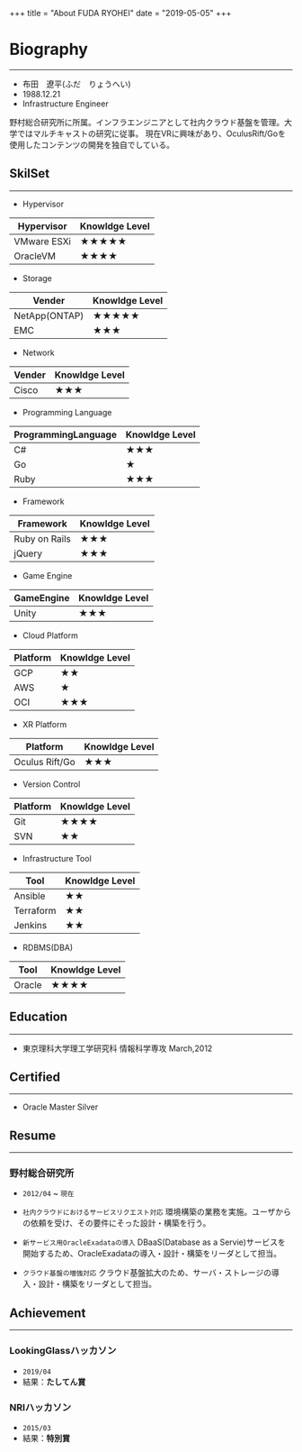 +++
title = "About FUDA RYOHEI"
date = "2019-05-05"
+++

# Biography
---
- 布田　遼平(ふだ　りょうへい)
- 1988.12.21
- Infrastructure Engineer

野村総合研究所に所属。インフラエンジニアとして社内クラウド基盤を管理。大学ではマルチキャストの研究に従事。
現在VRに興味があり、OculusRift/Goを使用したコンテンツの開発を独自でしている。

## SkilSet
---
- Hypervisor

| Hypervisor | Knowldge Level |
|---|---|
| VMware ESXi |★★★★★|
| OracleVM | ★★★★ |

- Storage

| Vender | Knowldge Level |
|---|---|
| NetApp(ONTAP) |★★★★★|
| EMC | ★★★ |

- Network

| Vender | Knowldge Level |
|---|---|
| Cisco |★★★|

- Programming Language

| ProgrammingLanguage | Knowldge Level |
|---|---|
| C# |★★★|
| Go |★|
| Ruby |★★★|

- Framework

| Framework | Knowldge Level |
|---|---|
| Ruby on Rails |★★★|
| jQuery |★★★|

- Game Engine

| GameEngine | Knowldge Level |
|---|---|
| Unity |★★★|

- Cloud Platform

| Platform | Knowldge Level |
|---|---|
| GCP |★★|
| AWS |★|
| OCI |★★★|

- XR Platform

| Platform | Knowldge Level |
|---|---|
| Oculus Rift/Go |★★★|

- Version Control

| Platform | Knowldge Level |
|---|---|
| Git |★★★★|
| SVN |★★|

- Infrastructure Tool

| Tool | Knowldge Level |
|---|---|
| Ansible |★★|
| Terraform |★★|
| Jenkins |★★|

- RDBMS(DBA)

| Tool | Knowldge Level |
|---|---|
| Oracle |★★★★|



## Education
---
- 東京理科大学理工学研究科 情報科学専攻 March,2012


## Certified
---
- Oracle Master Silver 

## Resume
---
### 野村総合研究所　
- `2012/04` ~ `現在`

- `社内クラウドにおけるサービスリクエスト対応`
環境構築の業務を実施。ユーザからの依頼を受け、その要件にそった設計・構築を行う。

- `新サービス用OracleExadataの導入`
DBaaS(Database as a Servie)サービスを開始するため、OracleExadataの導入・設計・構築をリーダとして担当。

- `クラウド基盤の増強対応`
クラウド基盤拡大のため、サーバ・ストレージの導入・設計・構築をリーダとして担当。

## Achievement
---
### LookingGlassハッカソン 
- `2019/04`
- 結果：**たしてん賞**

### NRIハッカソン
- `2015/03`
- 結果：**特別賞**


